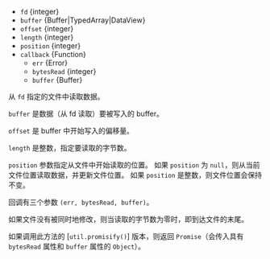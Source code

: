 <!-- YAML
added: v0.0.2
changes:
  - version: v10.10.0
    pr-url: https://github.com/nodejs/node/pull/22150
    description: 参数 `buffer` 可以是任何 `TypedArray` 或 `DataView`。
  - version: v7.4.0
    pr-url: https://github.com/nodejs/node/pull/10382
    description: 参数 `buffer` 可以是 `Uint8Array`。
  - version: v6.0.0
    pr-url: https://github.com/nodejs/node/pull/4518
    description: 参数 `length` 可以为 `0`。
-->

* `fd` {integer}
* `buffer` {Buffer|TypedArray|DataView}
* `offset` {integer}
* `length` {integer}
* `position` {integer}
* `callback` {Function}
  * `err` {Error}
  * `bytesRead` {integer}
  * `buffer` {Buffer}

从 `fd` 指定的文件中读取数据。

`buffer` 是数据（从 fd 读取）要被写入的 buffer。

`offset` 是 buffer 中开始写入的偏移量。

`length` 是整数，指定要读取的字节数。

`position` 参数指定从文件中开始读取的位置。
如果 `position` 为 `null`，则从当前文件位置读取数据，并更新文件位置。
如果 `position` 是整数，则文件位置会保持不变。

回调有三个参数 `(err, bytesRead, buffer)`。

如果文件没有被同时地修改，则当读取的字节数为零时，即到达文件的末尾。

如果调用此方法的 [`util.promisify()`] 版本，则返回 `Promise`（会传入具有 `bytesRead` 属性和 `buffer` 属性的 `Object`）。

